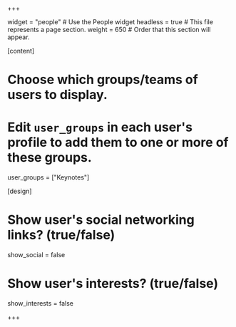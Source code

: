 +++

widget = "people"  # Use the People widget
headless = true  # This file represents a page section.
weight = 650  # Order that this section will appear.



[content]
  # Choose which groups/teams of users to display.
  #   Edit `user_groups` in each user's profile to add them to one or more of these groups.
  user_groups = ["Keynotes"]

[design]
  # Show user's social networking links? (true/false)
  show_social = false

  # Show user's interests? (true/false)
  show_interests = false  

+++
